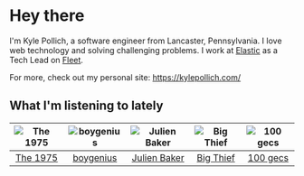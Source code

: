 # Hey there


I'm Kyle Pollich, a software engineer from Lancaster, Pennsylvania. I love web technology and solving challenging problems.
I work at [Elastic](https://www.elastic.co/) as a Tech Lead on [Fleet](https://www.elastic.co/guide/en/fleet/current/fleet-overview.html).

For more, check out my personal site: https://kylepollich.com/

## What I'm listening to lately

<!-- begin artists -->
  |![The 1975](https://i.scdn.co/image/ab6761610000f17889348336354096fd4e36ca73)|![boygenius](https://i.scdn.co/image/ab6761610000f1781a6373c01e8b86e289859f57)|![Julien Baker](https://i.scdn.co/image/ab6761610000f17809239cf62ab2187c023fcee4)|![Big Thief](https://i.scdn.co/image/ab6761610000f1781ecc55cb453871a124d224ef)|![100 gecs](https://i.scdn.co/image/ab6761610000f178d77a9c855001f3a9b5815bc0)|
  |:---:|:---:|:---:|:---:|:---:|
  |[The 1975](https://open.spotify.com/artist/3mIj9lX2MWuHmhNCA7LSCW)|[boygenius](https://open.spotify.com/artist/1hLiboQ98IQWhpKeP9vRFw)|[Julien Baker](https://open.spotify.com/artist/12zbUHbPHL5DGuJtiUfsip)|[Big Thief](https://open.spotify.com/artist/5QdyldG4Fl4TPiOIeMNpBZ)|[100 gecs](https://open.spotify.com/artist/6PfSUFtkMVoDkx4MQkzOi3)|
<!-- end artists -->
